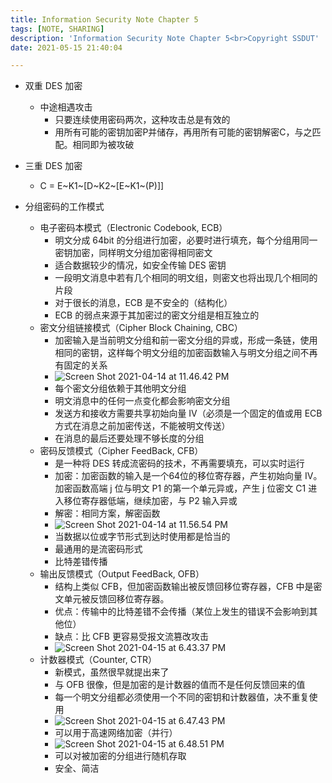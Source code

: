 ```yaml
---
title: Information Security Note Chapter 5
tags: [NOTE, SHARING]
description: 'Information Security Note Chapter 5<br>Copyright SSDUT'
date: 2021-05-15 21:40:04

---
```


* 双重 DES 加密
  * 中途相遇攻击
    * 只要连续使用密码两次，这种攻击总是有效的
    * 用所有可能的密钥加密P并储存，再用所有可能的密钥解密C，与之匹配。相同即为被攻破
* 三重 DES 加密
  * C = E~K1~[D~K2~[E~K1~(P)]]



* 分组密码的工作模式
  * 电子密码本模式（Electronic Codebook, ECB）
    * 明文分成 64bit 的分组进行加密，必要时进行填充，每个分组用同一密钥加密，同样明文分组加密得相同密文
    * 适合数据较少的情况，如安全传输 DES 密钥
    * 一段明文消息中若有几个相同的明文组，则密文也将出现几个相同的片段
    * 对于很长的消息，ECB 是不安全的（结构化）
    * ECB 的弱点来源于其加密过的密文分组是相互独立的
  * 密文分组链接模式（Cipher Block Chaining, CBC）
    * 加密输入是当前明文分组和前一密文分组的异或，形成一条链，使用相同的密钥，这样每个明文分组的加密函数输入与明文分组之间不再有固定的关系
    * ![Screen Shot 2021-04-14 at 11.46.42 PM](https://i.loli.net/2021/04/14/NGajltJOAxuDzgv.png)
    * 每个密文分组依赖于其他明文分组
    * 明文消息中的任何一点变化都会影响密文分组
    * 发送方和接收方需要共享初始向量 IV（必须是一个固定的值或用 ECB 方式在消息之前加密传送，不能被明文传送）
    * 在消息的最后还要处理不够长度的分组
  * 密码反馈模式（Cipher FeedBack, CFB）
    * 是一种将 DES 转成流密码的技术，不再需要填充，可以实时运行
    * 加密：加密函数的输入是一个64位的移位寄存器，产生初始向量 IV。加密函数高端 j 位与明文 P1 的第一个单元异或，产生 j 位密文 C1 进入移位寄存器低端，继续加密，与 P2 输入异或
    * 解密：相同方案，解密函数
    * ![Screen Shot 2021-04-14 at 11.56.54 PM](https://i.loli.net/2021/04/14/5MVGnN8UaYdOt79.png)
    * 当数据以位或字节形式到达时使用都是恰当的
    * 最通用的是流密码形式
    * 比特差错传播
  * 输出反馈模式（Output FeedBack, OFB）
    * 结构上类似 CFB，但加密函数输出被反馈回移位寄存器，CFB 中是密文单元被反馈回移位寄存器。
    * 优点：传输中的比特差错不会传播（某位上发生的错误不会影响到其他位）
    * 缺点：比 CFB 更容易受报文流篡改攻击
    * ![Screen Shot 2021-04-15 at 6.43.37 PM](https://i.loli.net/2021/04/15/kYX764AIGzqHbN3.png)
  * 计数器模式（Counter, CTR）
    * 新模式，虽然很早就提出来了
    * 与 OFB 很像，但是加密的是计数器的值而不是任何反馈回来的值
    * 每一个明文分组都必须使用一个不同的密钥和计数器值，决不重复使用
    * ![Screen Shot 2021-04-15 at 6.47.43 PM](https://i.loli.net/2021/04/15/vdD3G7aSXTpPeCk.png)
    * 可以用于高速网络加密（并行）
    * ![Screen Shot 2021-04-15 at 6.48.51 PM](https://i.loli.net/2021/04/15/PCNQGo2Mnrsc4iY.png)
    * 可以对被加密的分组进行随机存取
    * 安全、简洁
